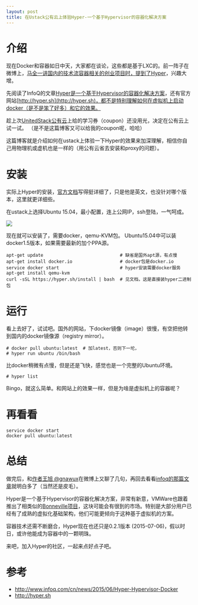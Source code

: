 ```yaml
---
layout: post
title: 在Ustack公有云上体验Hyper-一个基于Hypervisor的容器化解决方案
---
```

# 介绍 #

现在Docker和容器如日中天，大家都在谈论，这些都是基于LXC的。前一阵子在微博上，[马全一讲国内的技术流容器相关的创业项目时，提到了Hyper](http://weibo.com/1642262644/Cpi2p7emf)，兴趣大增。

先阅读了InfoQ的文章[Hyper是一个基于Hypervisor的容器化解决方案][hyperinfoq]，还有官方网站[http://hyper.sh](http://hyper.sh)，都不是特别理解如何在虚拟机上启动docker（是不是笨了好多）和它的效果。

趁上次[UnitedStack公有云][ustack]上给的学习券（coupon）还没用光，决定在公有云上试一试。 （是不是这篇博客又可以给我的coupon呢，哈哈）

这篇博客就是介绍如何在ustack上体验一下Hyper的效果来加深理解，相信你自己用物理机或虚机也是一样的（用公有云省去安装和proxy的问题）。

# 安装 #

实际上Hyper的安装，[官方文档](https://docs.hyper.sh/get_started/install.html)写得挺详细了，只是他是英文，也没针对哪个版本，这里就更详细些。


在ustack上选择Ubuntu 15.04，最小配置，连上公网IP，ssh登陆，一气呵成。

![](http://www.larrycaiyu.com/images/hyper-1.png)

现在就可以安装了，需要docker，qemu-KVM包。 Ubuntu15.04中可以装docker1.5版本，如果需要最新的加个PPA源。

	apt-get update                             # 缺省是国外apt源，有点慢
	apt-get install docker.io                  # docker包是docker.io
	service docker start					   # hyper安装需要docker服务
	apt-get install qemu-kvm
	curl -sSL https://hyper.sh/install | bash  # 见文档，这是直接装hyper二进制包

# 运行 #

看上去好了，试试吧。国外的网站，下docker镜像（image）很慢，有空把他转到国内的docker镜像源（registry mirror）。

	# docker pull ubuntu:latest  # 加latest，否则下一坨，
	# hyper run ubuntu /bin/bash

比docker稍微有点慢，但是还是飞快，感觉也是一个完整的Ubuntu环境。

	# hyper list

Bingo，就这么简单。和网站上的效果一样，但是为啥是虚拟机上的容器呢？

# 再看看 #

	service docker start
	docker pull ubuntu:latest




# 总结 #

做完后，和[作者王旭 @gnawux](http://weibo.com/gnawux)在微博上又聊了几句，再回去看看[infoq的那篇文章][hyperinfoq]就明白多了（当然还是皮毛）。

Hyper是一个基于Hypervisor的容器化解决方案，非常有新意，VMWare也跟着推出了相类似的[Bonneville项目](http://blogs.vmware.com/cloudnative/introducing-project-bonneville/)，这块可能会有很到的市场。特别是大部分用户已经有了成熟的虚拟化基础架构，他们可能更倾向于这种基于虚拟机的方案。

容器技术还需不断磨合，Hyper现在也还只是0.2.1版本 (2015-07-06)，假以时日，或许他能成为容器中的一颗明珠。

来吧，加入Hyper的社区，一起来点好点子吧。


# 参考 #

* http://www.infoq.com/cn/news/2015/06/Hyper-Hypervisor-Docker 
* http://hyper.sh 

[hyperinfoq]: http://www.infoq.com/cn/news/2015/06/Hyper-Hypervisor-Docker
[ustack]: https://www.ustack.com